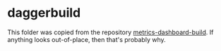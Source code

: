 # daggerbuild

This folder was copied from the repository [metrics-dashboard-build](https://github.com/metrics-dashboard/metrics-dashboard-build). If anything looks
out-of-place, then that's probably why.
